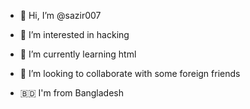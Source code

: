 - 👋 Hi, I’m @sazir007
- 👀 I’m interested in hacking
- 🌱 I’m currently learning html
- 💞️ I’m looking to collaborate with some foreign friends

- 🇧🇩 I'm from Bangladesh

<!---
sazir007/sazir007 is a ✨ special ✨ repository because its `README.md` (this file) appears on your GitHub profile.
You can click the Preview link to take a look at your changes.
--->
